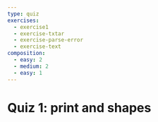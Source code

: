 ```yaml
---
type: quiz
exercises:
  - exercise1
  - exercise-txtar
  - exercise-parse-error
  - exercise-text
composition:
  - easy: 2
  - medium: 2
  - easy: 1
---
```


# Quiz 1: print and shapes
